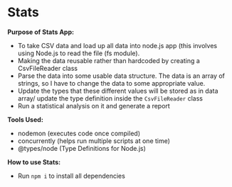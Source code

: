# Stats

**Purpose of Stats App:**

- To take CSV data and load up all data into node.js app (this involves using Node.js to read the file (fs module).
- Making the data reusable rather than hardcoded by creating a CsvFileReader class
- Parse the data into some usable data structure. The data is an array of strings, so I have to change the data to some appropriate value.
- Update the types that these different values will be stored as in data array/ update the type definition inside the `CsvFileReader` class
- Run a statistical analysis on it and generate a report

**Tools Used:**

- nodemon (executes code once compiled)
- concurrently (helps run multiple scripts at one time)
- @types/node (Type Definitions for Node.js)

**How to use Stats:**

- Run `npm i` to install all dependencies
